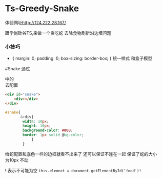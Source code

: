 # Ts-Greedy-Snake
体验网址<a>http://124.222.28.167/</a>

跟学尚硅谷TS,来做一个贪吃蛇
去除食物刷新沿边墙问题
### 小技巧

* {
    margin: 0;
    padding: 0;
    box-sizing: border-box;
}
统一样式 和盒子模型

#Snake 通过<div> 中的<div>去配置

``` html
<div id="snake">
    <div></div>
</div>
```

``` css
#snake{
       &>div{
        width: 10px;
        height: 10px;
        background-color: #000;
        border: 1px solid @bg-color;
            }
        }
```
 给蛇配置和底色一样的边框就看不出来了 还可以保证不连在一起 保证了蛇的大小为10px 不动


 ! 表示不可能为空
 `this.elemnet = document.getElementById('food')!`